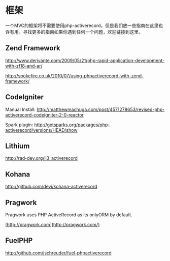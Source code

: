 # 框架

一个MVC的框架将不需要使用php-activerecord，但是我们放一些指南在这里也许有用。寻找更多的指南如果你遇到任何一个问题，欢迎链接到这里。

## Zend Framework

<http://www.derivante.com/2009/05/21/php-rapid-application-development-with-zf18-and-ar/>

<http://spokefire.co.uk/2010/07/using-phpactiverecord-with-zend-framework/>

## CodeIgniter

Manual Install: <http://matthewmachuga.com/post/4571278653/revised-php-activerecord-codeigniter-2-0-reactor>

Spark plugin: <http://getsparks.org/packages/php-activerecord/versions/HEAD/show>

## Lithium

<http://rad-dev.org/li3_activerecord>

## Kohana

<http://github.com/devi/kohana-activerecord>

## Pragwork

Pragwork uses PHP ActiveRecord as its onlyORM by default.

[http://pragwork.com](http://pragwork.com/)

## FuelPHP

<http://github.com/jschreuder/fuel-phpactiverecord>